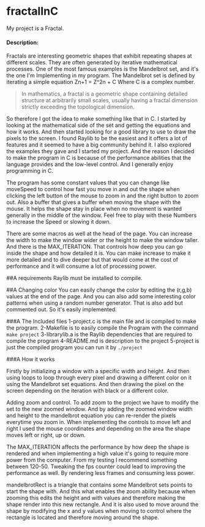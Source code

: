 # fractalInC


My project is a Fractal.
<!-- ### Video Demo:  <[fractal in C](https://youtu.be/nPjcbpd7Zk0)> -->
#### Description:

Fractals are interesting  geometric shapes that exhibit repeating shapes at different scales. They are often generated by iterative mathematical processes. One of the most famous examples is the Mandelbrot set, and it's the one I'm Implementing in my program. The Mandelbrot set is defined by iterating a simple equation Zn+1 = Z^2n + C Where C is a complex number.

> In mathematics, a fractal is a geometric shape containing detailed structure at arbitrarily small scales, usually having a fractal dimension strictly exceeding the topological dimension.

So therefore I got the idea to make something like that in C. I started by looking at the mathematical side of the set and getting the equations and how it works. And then started looking for a good library to use to draw the pixels to the screen. I found Raylib to be the easiest and it offers a lot of features and it seemed to have a big community behind it. I also explored the examples they gave and I started my project. And the reason I decided to make the program in C is because of the performance abilities that the language provides and the low-level control. And I generally enjoy programming in C.

The program has some constant values that you can change like moveSpeed to control how fast you move in and out the shape when clicking the left button of the mouse to zoom in and the right button to zoom out. Also a buffer that gives a buffer when moving the shape with the mouse. It helps the shape stay in place when no movement is wanted generally in the middle of the window. Feel free to play with these Numbers to increase the Speed or slowing it down.

There are some macros as well at the head of the page. You can increase the width to make the window wider or the height to make the window taller. And there is the MAX_ITERATION. That controls how deep you can go inside the shape and how detailed it is. You can make increase to make it more detailed and to dive deeper but that would come at the cost of performance and it will consume a lot of processing power. 


##A requirements 
Raylib must be installed to compile.

##A Changing color 
You can easily change the color by editing the (r,g,b) values at the end of the page. And you can also add some interesting color patterns when using a random number generator. That is also add but commented out. So it's easily implemented.

###A The Included files
1-project.c is the main file and is compiled to make the program.
2-Makefile is to easily compile the Program with the command `make project`
3-librarylib.a is the Raylib dependencies that are required to compile the program
4-README.md is description to the project
5-project is just the compiled program you can run it by `./project`

###A How it works

Firstly by initializing  a window with a specific width and height. And then using loops to loop through every pixel and drawing a different color on  it using the Mandelbrot set equations. And then drawing the pixel on the screen depending on the iteration with black or a different color. 

Adding zoom and control. To add zoom to the project we have to modify the set to the new zoomed window. And by adding the zoomed window width and height to the mandelbrot equation you can re-render the pixels everytime you zoom in. When implementing the controls to move left and right I used the mouse coordinates and depending on the area the shape moves left or right, up or down.

The MAX_ITERATION affects the performance by how deep the shape is rendered and when implementing a high value it's going to require more power from the computer. From my testing I recommend something between 120-50.  Tweaking the fps counter could lead to improving the performance as well. By rendering less frames and consuming less power.

mandelbrotRect is a triangle that contains some Mandelbrot sets points to start the shape with. And this what enables the zoom ability because when zooming this edits the height and with values  and therefore making the shape render into this new rectangle. And it is also used to move around the shape by modifying the x and y values when moving to control where the rectangle is located and therefore moving around the shape.








 
